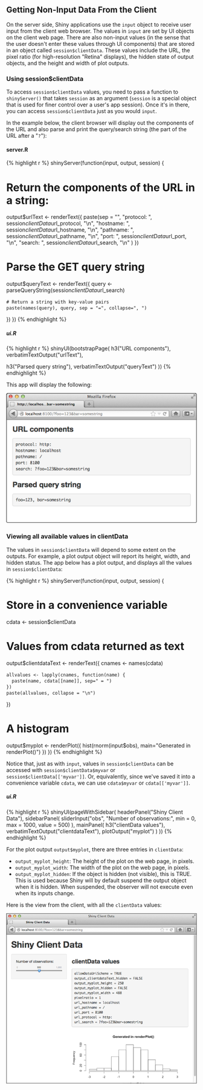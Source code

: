 ## Getting Non-Input Data From the Client

On the server side, Shiny applications use the `input` object to receive user input from the client web browser. The values in `input` are set by UI objects on the client web page. There are also non-input values (in the sense that the user doesn't enter these values through UI components) that are stored in an object called `session$clientData`. These values include the URL, the pixel ratio (for high-resolution "Retina" displays), the hidden state of output objects, and the height and width of plot outputs.

### Using session$clientData

To access `session$clientData` values, you need to pass a function to `shinyServer()` that takes `session` as an argument (`session` is a special object that is used for finer control over a user's app session). Once it's in there, you can access `session$clientData` just as you would `input`.

In the example below, the client browser will display out the components of the URL and also parse and print the query/search string (the part of the URL after a "`?`"):

#### server.R

{% highlight r %}
shinyServer(function(input, output, session) {

  # Return the components of the URL in a string:
  output$urlText <- renderText({
    paste(sep = "",
      "protocol: ", session$clientData$url_protocol, "\n",
      "hostname: ", session$clientData$url_hostname, "\n",
      "pathname: ", session$clientData$url_pathname, "\n",
      "port: ",     session$clientData$url_port,     "\n",
      "search: ",   session$clientData$url_search,   "\n"
    )
  })

  # Parse the GET query string
  output$queryText <- renderText({
    query <- parseQueryString(session$clientData$url_search)

    # Return a string with key-value pairs
    paste(names(query), query, sep = "=", collapse=", ")
  })
})
{% endhighlight %}


##### ui.R

{% highlight r %}
shinyUI(bootstrapPage(
  h3("URL components"),
  verbatimTextOutput("urlText"),

  h3("Parsed query string"),
  verbatimTextOutput("queryText")
))
{% endhighlight %}

This app will display the following:

![URL components](screenshots/url-components.png)


### Viewing all available values in clientData

The values in `session$clientData` will depend to some extent on the outputs. For example, a plot output object will report its height, width, and hidden status. The app below has a plot output, and displays all the values in `session$clientData`:

{% highlight r %}
shinyServer(function(input, output, session) {
  # Store in a convenience variable
  cdata <- session$clientData

  # Values from cdata returned as text
  output$clientdataText <- renderText({
    cnames <- names(cdata)

    allvalues <- lapply(cnames, function(name) {
      paste(name, cdata[[name]], sep=" = ")
    })
    paste(allvalues, collapse = "\n")
  })

  # A histogram
  output$myplot <- renderPlot({
    hist(rnorm(input$obs), main="Generated in renderPlot()")
  })
})
{% endhighlight %}

Notice that, just as with `input`, values in `session$clientData` can be accessed with `session$clientData$myvar` or `session$clientData[['myvar']]`. Or, equivalently, since we've saved it into a convenience variable `cdata`, we can use `cdata$myvar` or `cdata[['myvar']]`.

##### ui.R

{% highlight r %}
shinyUI(pageWithSidebar(
  headerPanel("Shiny Client Data"),
  sidebarPanel(
    sliderInput("obs", "Number of observations:",
                min = 0, max = 1000, value = 500)
  ),
  mainPanel(
    h3("clientData values"),
    verbatimTextOutput("clientdataText"),
    plotOutput("myplot")
  )
))
{% endhighlight %}

For the plot output `output$myplot`, there are three entries in `clientData`:

* `output_myplot_height`: The height of the plot on the web page, in pixels.
* `output_myplot_width`: The width of the plot on the web page, in pixels.
* `output_myplot_hidden`: If the object is hidden (not visible), this is TRUE. This is used because Shiny will by default suspend the output object when it is hidden. When suspended, the observer will not execute even when its inputs change.

Here is the view from the client, with all the `clientData` values:

![All clientData values](screenshots/clientdata-all.png)

